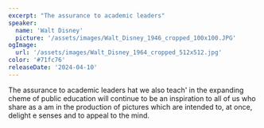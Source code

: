 ```yaml
---
excerpt: "The assurance to academic leaders"
speaker:
  name: 'Walt Disney'
  picture: '/assets/images/Walt_Disney_1946_cropped_100x100.JPG'
ogImage:
  url: '/assets/images/Walt_Disney_1964_cropped_512x512.jpg'
color: '#71fc76'
releaseDate: '2024-04-10'
---
```

The assurance to academic leaders hat we also teach' in the expanding cheme of public education will continue to be an inspiration to all of us who share as a am in the production of pictures which are intended to, at once, delight e senses and to appeal to the mind.
